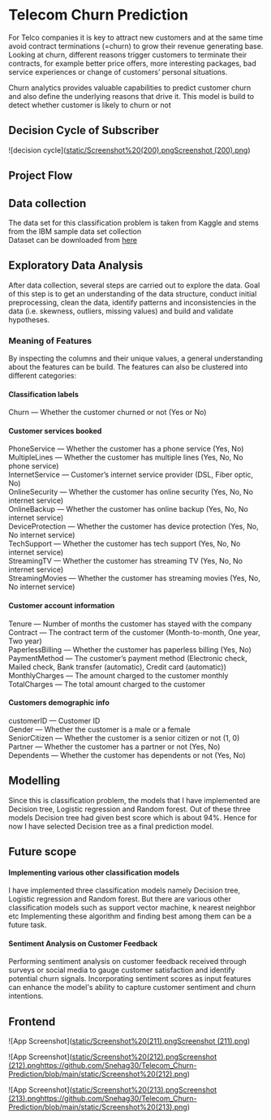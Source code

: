 
# Telecom Churn Prediction

For Telco companies it is key to attract new customers and at the same time avoid contract terminations (=churn) to grow their revenue generating base. Looking at churn, different reasons trigger customers to terminate their contracts, for example better price offers, more interesting packages, bad service experiences or change of customers’ personal situations.

Churn analytics provides valuable capabilities to predict customer churn and also define the underlying reasons that drive it. This model is build to detect whether customer is likely to churn or not


## Decision Cycle of Subscriber

![decision cycle]([static/Screenshot%20(200).pngScreenshot (200).png](https://github.com/Snehag30/Telecom_Churn-Prediction/blob/main/static/Screenshot%20(200).png))


## Project Flow


## Data collection


The data set for this classification problem is taken from Kaggle and stems from the IBM sample data set collection  
Dataset can be downloaded from [here](https://www.kaggle.com/datasets/blastchar/telco-customer-churn)


## Exploratory Data Analysis

After data collection, several steps are carried out to explore the data. Goal of this step is to get an understanding of the data structure, conduct initial preprocessing, clean the data, identify patterns and inconsistencies in the data (i.e. skewness, outliers, missing values) and build and validate hypotheses.

### Meaning of Features
By inspecting the columns and their unique values, a general understanding about the features can be build. The features can also be clustered into different categories:

#### Classification labels

Churn — Whether the customer churned or not (Yes or No)
#### Customer services booked

PhoneService — Whether the customer has a phone service (Yes, No)  
MultipleLines — Whether the customer has multiple lines (Yes, No, No phone service)  
InternetService — Customer’s internet service provider (DSL, Fiber optic, No)  
OnlineSecurity — Whether the customer has online security (Yes, No, No internet service)  
OnlineBackup — Whether the customer has online backup (Yes, No, No internet service)  
DeviceProtection — Whether the customer has device protection (Yes, No, No internet service)  
TechSupport — Whether the customer has tech support (Yes, No, No internet service)  
StreamingTV — Whether the customer has streaming TV (Yes, No, No internet service)  
StreamingMovies — Whether the customer has streaming movies (Yes, No, No internet service)  
#### Customer account information

Tenure — Number of months the customer has stayed with the company  
Contract — The contract term of the customer (Month-to-month, One year, Two year)  
PaperlessBilling — Whether the customer has paperless billing (Yes, No)  
PaymentMethod — The customer’s payment method (Electronic check, Mailed check, Bank transfer (automatic), Credit card (automatic))  
MonthlyCharges — The amount charged to the customer monthly  
TotalCharges — The total amount charged to the customer  
#### Customers demographic info

customerID — Customer ID  
Gender — Whether the customer is a male or a female  
SeniorCitizen — Whether the customer is a senior citizen or not (1, 0)  
Partner — Whether the customer has a partner or not (Yes, No)  
Dependents — Whether the customer has dependents or not (Yes, No)  
## Modelling

Since this is classification problem, the models that I have implemented are Decision tree, Logistic regression and Random forest. Out of these three models Decision tree had given best score which is about 94%. Hence for now I have selected Decision tree as a final prediction model.  
## Future scope

#### Implementing various other classification models
I have implemented three classification models namely Decision tree, Logistic regression and Random forest. But there are various other classification models such as support vector machine, k nearest neighbor etc Implementing these algorithm and finding best among them can be a future task.

#### Sentiment Analysis on Customer Feedback
Performing sentiment analysis on customer feedback received through surveys or social media to gauge customer satisfaction and identify potential churn signals. Incorporating sentiment scores as input features can enhance the model's ability to capture customer sentiment and churn intentions.


## Frontend

![App Screenshot]([static/Screenshot%20(211).pngScreenshot (211).png](https://github.com/Snehag30/Telecom_Churn-Prediction/blob/main/static/Screenshot%20(211).png))

![App Screenshot]([static/Screenshot%20(212).pngScreenshot (212).png](https://github.com/Snehag30/Telecom_Churn-Prediction/blob/main/static/Screenshot%20(212).png)https://github.com/Snehag30/Telecom_Churn-Prediction/blob/main/static/Screenshot%20(212).png)

![App Screenshot]([static/Screenshot%20(213).pngScreenshot (213).png](https://github.com/Snehag30/Telecom_Churn-Prediction/blob/main/static/Screenshot%20(213).png)https://github.com/Snehag30/Telecom_Churn-Prediction/blob/main/static/Screenshot%20(213).png)
